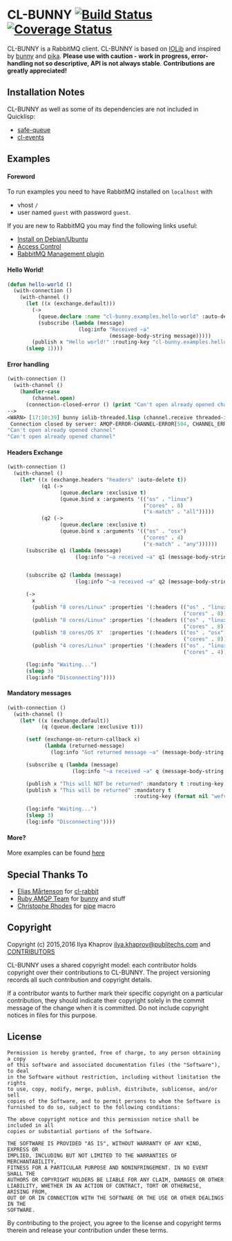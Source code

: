 # CL-BUNNY [![Build Status](https://travis-ci.org/cl-rabbit/cl-bunny.svg)](https://travis-ci.org/cl-rabbit/cl-bunny) [![Coverage Status](https://coveralls.io/repos/cl-rabbit/cl-bunny/badge.svg?branch=master&service=github)](https://coveralls.io/github/cl-rabbit/cl-bunny?branch=master)
CL-BUNNY is a RabbitMQ client. CL-BUNNY is based on [IOLib](https://github.com/sionescu/iolib) and inspired by [bunny](https://github.com/ruby-amqp/bunny) and [pika](https://github.com/pika/pika).
**Please use with caution - work in progress, error-handling not so descriptive, API is not always stable**. **Contributions are greatly appreciated!**

## Installation Notes
CL-BUNNY as well as some of its dependencies are not included in Quicklisp:
* [safe-queue](https://github.com/deadtrickster/safe-queue)
* [cl-events](https://github.com/deadtrickster/cl-events)

## Examples
#### Foreword
To run examples you need to have RabbitMQ installed on `localhost` with
* vhost `/`
* user named `guest` with password `guest`.

If you are new to RabbitMQ you may find the following links useful:
* [Install on Debian/Ubuntu](https://www.rabbitmq.com/install-debian.html)
* [Access Control](https://www.rabbitmq.com/access-control.html)
* [RabbitMQ Management plugin](https://www.rabbitmq.com/management.html)


#### Hello World!

```lisp
(defun hello-world ()
  (with-connection ()
    (with-channel ()
      (let ((x (exchange.default)))
        (->
          (queue.declare :name "cl-bunny.examples.hello-world" :auto-delete t)
          (subscribe (lambda (message)
                       (log:info "Received ~a"
                                 (message-body-string message)))))
        (publish x "Hello world!" :routing-key "cl-bunny.examples.hello-world"))
      (sleep 1))))
```

####  Error handling
```lisp
(with-connection ()
  (with-channel ()
    (handler-case
        (channel.open)
      (connection-closed-error () (print "Can't open already opened channel")))))
-->
<WARN> [17:10:39] bunny iolib-threaded.lisp (channel.receive threaded-iolib-connection amqp-method-connection-close) -
 Connection closed by server: AMQP-ERROR-CHANNEL-ERROR[504, CHANNEL_ERROR - second 'channel.open' seen] in response to AMQP-METHOD-CHANNEL-OPEN
"Can't open already opened channel"
"Can't open already opened channel"
```

#### Headers Exchange
```lisp
(with-connection ()
  (with-channel ()
    (let* ((x (exchange.headers "headers" :auto-delete t))
           (q1 (->
                 (queue.declare :exclusive t)
                 (queue.bind x :arguments '(("os" . "linux")
                                            ("cores" . 8)
                                            ("x-match" . "all")))))
           (q2 (->
                 (queue.declare :exclusive t)
                 (queue.bind x :arguments '(("os" . "osx")
                                            ("cores" . 4)
                                            ("x-match" . "any"))))))
      (subscribe q1 (lambda (message)
                      (log:info "~a received ~a" q1 (message-body-string message))))


      (subscribe q2 (lambda (message)
                      (log:info "~a received ~a" q2 (message-body-string message))))

      (->
        x
        (publish "8 cores/Linux" :properties '(:headers (("os" . "linux")
                                                         ("cores" . 8))))
        (publish "8 cores/Linux" :properties '(:headers (("os" . "linux")
                                                         ("cores" . 8))))
        (publish "8 cores/OS X"  :properties '(:headers (("os" . "osx")
                                                         ("cores" . 8))))
        (publish "4 cores/Linux" :properties '(:headers (("os" . "linux")
                                                         ("cores" . 4)))))

      (log:info "Waiting...")
      (sleep 3)
      (log:info "Disconnecting"))))
```
#### Mandatory messages

```lisp
(with-connection ()
  (with-channel ()
    (let* ((x (exchange.default))
           (q (queue.declare :exclusive t)))

      (setf (exchange-on-return-callback x)
            (lambda (returned-message)
              (log:info "Got returned message ~a" (message-body-string returned-message))))

      (subscribe q (lambda (message)                       
                     (log:info "~a received ~a" q (message-body-string message))))

      (publish x "This will NOT be returned" :mandatory t :routing-key q)
      (publish x "This will be returned" :mandatory t
                                         :routing-key (format nil "wefvvtrw~a" (random 10)))        

      (log:info "Waiting...")
      (sleep 3)
      (log:info "Disconnecting"))))
```

#### More?
More examples can be found [here](examples)

## Special Thanks To
* [Elias Mårtenson](https://github.com/lokedhs) for [cl-rabbit](https://github.com/lokedhs/cl-rabbit)
* [Ruby AMQP Team](https://github.com/ruby-amqp) for [bunny](https://github.com/ruby-amqp/bunny) and stuff
* [Christophe Rhodes](http://christophe.rhodes.io/) for [pipe](http://christophe.rhodes.io/notes/blog/posts/2014/code_walking_for_pipe_sequencing/) macro

## Copyright
Copyright (c) 2015,2016 Ilya Khaprov <ilya.khaprov@publitechs.com> and [CONTRIBUTORS](CONTRIBUTORS.md)

CL-BUNNY uses a shared copyright model: each contributor holds copyright over their contributions to CL-BUNNY. The project versioning records all such contribution and copyright details.

If a contributor wants to further mark their specific copyright on a particular contribution, they should indicate their copyright solely in the commit message of the change when it is committed. Do not include copyright notices in files for this purpose.

## License
```
Permission is hereby granted, free of charge, to any person obtaining a copy
of this software and associated documentation files (the "Software"), to deal
in the Software without restriction, including without limitation the rights
to use, copy, modify, merge, publish, distribute, sublicense, and/or sell
copies of the Software, and to permit persons to whom the Software is
furnished to do so, subject to the following conditions:

The above copyright notice and this permission notice shall be included in all
copies or substantial portions of the Software.

THE SOFTWARE IS PROVIDED "AS IS", WITHOUT WARRANTY OF ANY KIND, EXPRESS OR
IMPLIED, INCLUDING BUT NOT LIMITED TO THE WARRANTIES OF MERCHANTABILITY,
FITNESS FOR A PARTICULAR PURPOSE AND NONINFRINGEMENT. IN NO EVENT SHALL THE
AUTHORS OR COPYRIGHT HOLDERS BE LIABLE FOR ANY CLAIM, DAMAGES OR OTHER
LIABILITY, WHETHER IN AN ACTION OF CONTRACT, TORT OR OTHERWISE, ARISING FROM,
OUT OF OR IN CONNECTION WITH THE SOFTWARE OR THE USE OR OTHER DEALINGS IN THE
SOFTWARE.
```

By contributing to the project, you agree to the license and copyright terms therein and release your contribution under these terms.
